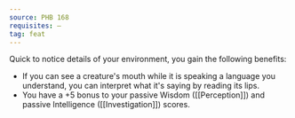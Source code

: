 ```yaml
---
source: PHB 168
requisites: —
tag: feat
---
```


Quick to notice details of your environment, you gain the following benefits:

- If you can see a creature's mouth while it is speaking a language you understand, you can interpret what it's saying by reading its lips.
- You have a +5 bonus to your passive Wisdom ([[Perception]]) and passive Intelligence ([[Investigation]]) scores.

